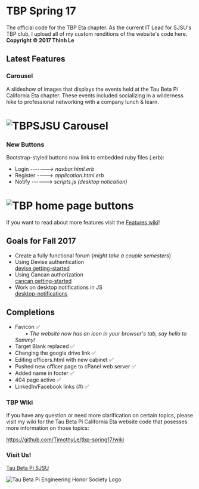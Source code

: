 # TBP Spring 17
The official code for the TBP Eta chapter.
As the current IT Lead for SJSU's TBP club, I upload all of my custom renditions of the website's code here.  
**Copyright © 2017 Thinh Le**

## Latest Features  
### Carousel
A slideshow of images that displays the events held at the Tau Beta Pi California Eta chapter. These events included socializing in a wilderness hike to professional networking with a company lunch & learn.
<h1 aligh="center">
<img src="https://github.com/TimothyLe/tbp-spring17/blob/master/images/carousel.JPG" alt="TBPSJSU Carousel">
</h1>

### New Buttons
Bootstrap-styled buttons now link to embedded ruby files (.erb):  
* Login -------> _navbar.html.erb_  
* Register ----> _application.html.erb_  
* Notify ------> _scripts.js (desktop notication)_  
<h1 aligh="center">
<img src="https://github.com/TimothyLe/tbp-spring17/blob/master/images/notif.JPG" alt="TBP home page buttons">
</h1>

If you want to read about more features visit the [Features wiki](https://github.com/TimothyLe/tbp-spring17/wiki/Latest-Features)!  

## Goals for Fall 2017  
* Create a fully functional forum {*might take a couple semesters*)  
* Using Devise authentication   
[devise getting-started](https://github.com/plataformatec/devise#getting-started)
* Using Cancan authorization   
[cancan getting-started](https://github.com/ryanb/cancan/#readme)
* Work on desktop notifications in JS   
[desktop-notifications](http://stackoverflow.com/questions/6092885/what-ways-are-out-there-to-display-a-desktop-notification-from-a-web-app/13328397#13328397)

## Completions
* Favicon :white_check_mark:   
&nbsp;&nbsp;&nbsp;&nbsp;&nbsp;&nbsp; • _The website now has an icon in your browser's tab, say hello to Sammy!_   
* Target Blank replaced :white_check_mark:   
* Changing the google drive link :white_check_mark:  
* Editing officers.html with new cabinet :white_check_mark:  
* Pushed new officer page to cPanel web server :white_check_mark:  
* Added name in footer :white_check_mark:   
* 404 page active :white_check_mark:    
* LinkedIn/Facebook links (_#_) :white_check_mark:    

### TBP Wiki
If you have any question or need more clarification on certain topics, please visit my wiki for the Tau Beta Pi California Eta website code that posesses more information on those topics:  
  
https://github.com/TimothyLe/tbp-spring17/wiki

### Visit Us!    
[Tau Beta Pi SJSU](http://tbpsjsu.org/)   

![Tau Beta Pi Engineering Honor Society Logo](https://github.com/TimothyLe/tbp-spring17/blob/master/images/tbp.gif)



